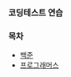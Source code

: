 ### 코딩테스트 연습



### 목차
* [백준](https://github.com/gjoireh/CodingTestPractice/tree/main/%EB%B0%B1%EC%A4%80)
* [프로그래머스](https://github.com/gerherh/Algorithm/tree/main/%ED%94%84%EB%A1%9C%EA%B7%B8%EB%9E%98%EB%A8%B8%EC%8A%A4)

